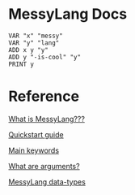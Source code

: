 # MessyLang Docs

```
VAR "x" "messy"
VAR "y" "lang"
ADD x y "y"
ADD y "-is-cool" "y"
PRINT y
```

# Reference

[What is MessyLang???](/index.html)

[Quickstart guide](/quickstart.html)

[Main keywords](keywords.html)

[What are arguments?](arguments.html)

[MessyLang data-types](data-types.html)

